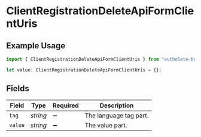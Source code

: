 # ClientRegistrationDeleteApiFormClientUris

## Example Usage

```typescript
import { ClientRegistrationDeleteApiFormClientUris } from "authelete-bundled/models/operations";

let value: ClientRegistrationDeleteApiFormClientUris = {};
```

## Fields

| Field                  | Type                   | Required               | Description            |
| ---------------------- | ---------------------- | ---------------------- | ---------------------- |
| `tag`                  | *string*               | :heavy_minus_sign:     | The language tag part. |
| `value`                | *string*               | :heavy_minus_sign:     | The value part.        |